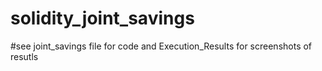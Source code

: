 # solidity_joint_savings
#see joint_savings file for code and Execution_Results for screenshots of resutls
